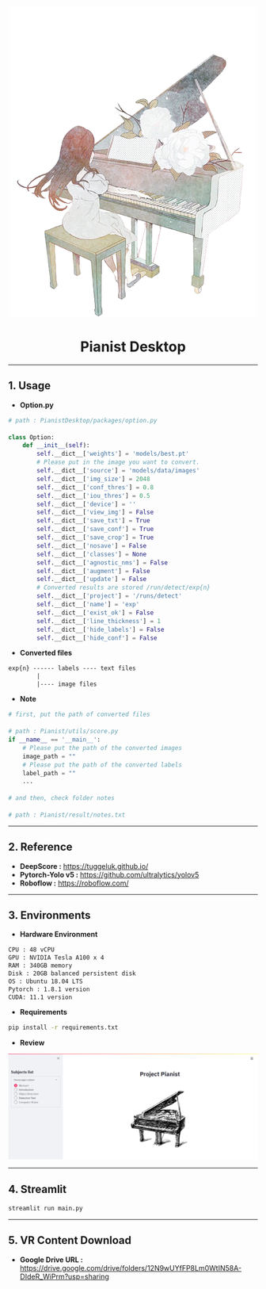 <p align="center"><img src="images/logo.png"></p>
<div align="center"><h1>Pianist Desktop</h1></div>

---

## 1. Usage
* **Option.py**
```python
# path : PianistDesktop/packages/option.py

class Option:
    def __init__(self):
        self.__dict__['weights'] = 'models/best.pt'
        # Please put in the image you want to convert.
        self.__dict__['source'] = 'models/data/images'
        self.__dict__['img_size'] = 2048
        self.__dict__['conf_thres'] = 0.8
        self.__dict__['iou_thres'] = 0.5
        self.__dict__['device'] = ''
        self.__dict__['view_img'] = False
        self.__dict__['save_txt'] = True
        self.__dict__['save_conf'] = True
        self.__dict__['save_crop'] = True
        self.__dict__['nosave'] = False
        self.__dict__['classes'] = None
        self.__dict__['agnostic_nms'] = False
        self.__dict__['augment'] = False
        self.__dict__['update'] = False
        # Converted results are stored /run/detect/exp{n}
        self.__dict__['project'] = '/runs/detect'
        self.__dict__['name'] = 'exp'
        self.__dict__['exist_ok'] = False
        self.__dict__['line_thickness'] = 1
        self.__dict__['hide_labels'] = False
        self.__dict__['hide_conf'] = False
```

* **Converted files**
```angular2html
exp{n} ------ labels ---- text files
        |
        |---- image files
```

* **Note**
```python
# first, put the path of converted files

# path : Pianist/utils/score.py
if __name__ == '__main__':
    # Please put the path of the converted images
    image_path = ""
    # Please put the path of the converted labels
    label_path = ""
    ...

# and then, check folder notes

# path : Pianist/result/notes.txt
```

---

## 2. Reference

* **DeepScore :**
  https://tuggeluk.github.io/
* **Pytorch-Yolo v5 :**
  https://github.com/ultralytics/yolov5
* **Roboflow :**
  https://roboflow.com/

---

## 3. Environments

* **Hardware Environment**
```
CPU : 48 vCPU
GPU : NVIDIA Tesla A100 x 4
RAM : 340GB memory
Disk : 20GB balanced persistent disk
OS : Ubuntu 18.04 LTS
Pytorch : 1.8.1 version
CUDA: 11.1 version
```
* **Requirements**
```bash
pip install -r requirements.txt
```

* **Review**
<p align="center"><img src="images/streamlit.png"></p>

---

## 4. Streamlit

```bash
streamlit run main.py
```

---

## 5. VR Content Download

* **Google Drive URL :**
https://drive.google.com/drive/folders/12N9wUYfFP8Lm0WtIN58A-DIdeR_WiPrm?usp=sharing
